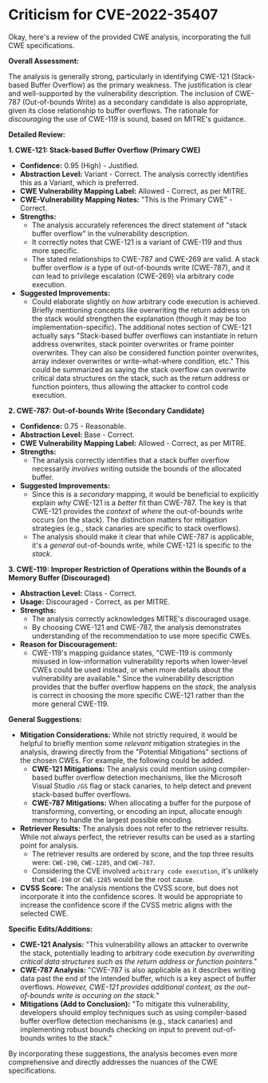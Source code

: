 # Criticism for CVE-2022-35407

Okay, here's a review of the provided CWE analysis, incorporating the full CWE specifications.

**Overall Assessment:**

The analysis is generally strong, particularly in identifying CWE-121 (Stack-based Buffer Overflow) as the primary weakness. The justification is clear and well-supported by the vulnerability description. The inclusion of CWE-787 (Out-of-bounds Write) as a secondary candidate is also appropriate, given its close relationship to buffer overflows. The rationale for *discouraging* the use of CWE-119 is sound, based on MITRE's guidance.

**Detailed Review:**

**1. CWE-121: Stack-based Buffer Overflow (Primary CWE)**

*   **Confidence:** 0.95 (High) - Justified.
*   **Abstraction Level:** Variant - Correct.  The analysis correctly identifies this as a Variant, which is preferred.
*   **CWE Vulnerability Mapping Label:** Allowed - Correct, as per MITRE.
*   **CWE-Vulnerability Mapping Notes:** "This is the Primary CWE" - Correct.
*   **Strengths:**
    *   The analysis accurately references the direct statement of "stack buffer overflow" in the vulnerability description.
    *   It correctly notes that CWE-121 is a variant of CWE-119 and thus more specific.
    *   The stated relationships to CWE-787 and CWE-269 are valid. A stack buffer overflow *is* a type of out-of-bounds write (CWE-787), and it *can* lead to privilege escalation (CWE-269) via arbitrary code execution.
*   **Suggested Improvements:**
    *   Could elaborate slightly on *how* arbitrary code execution is achieved. Briefly mentioning concepts like overwriting the return address on the stack would strengthen the explanation (though it may be too implementation-specific). The additional notes section of CWE-121 actually says "Stack-based buffer overflows can instantiate in return address overwrites, stack pointer overwrites or frame pointer overwrites. They can also be considered function pointer overwrites, array indexer overwrites or write-what-where condition, etc." This could be summarized as saying the stack overflow can overwrite critical data structures on the stack, such as the return address or function pointers, thus allowing the attacker to control code execution.

**2. CWE-787: Out-of-bounds Write (Secondary Candidate)**

*   **Confidence:** 0.75 - Reasonable.
*   **Abstraction Level:** Base - Correct.
*   **CWE Vulnerability Mapping Label:** Allowed - Correct, as per MITRE.
*   **Strengths:**
    *   The analysis correctly identifies that a stack buffer overflow necessarily *involves* writing outside the bounds of the allocated buffer.
*   **Suggested Improvements:**
    *   Since this is a *secondary* mapping, it would be beneficial to explicitly explain *why* CWE-121 is a *better* fit than CWE-787. The key is that CWE-121 provides the *context* of *where* the out-of-bounds write occurs (on the stack).  The distinction matters for mitigation strategies (e.g., stack canaries are specific to stack overflows).
    *   The analysis should make it clear that while CWE-787 is applicable, it's a *general* out-of-bounds write, while CWE-121 is specific to the *stack*.

**3. CWE-119: Improper Restriction of Operations within the Bounds of a Memory Buffer (Discouraged)**

*   **Abstraction Level:** Class - Correct.
*   **Usage:** Discouraged - Correct, as per MITRE.
*   **Strengths:**
    *   The analysis correctly acknowledges MITRE's discouraged usage.
    *   By choosing CWE-121 and CWE-787, the analysis demonstrates understanding of the recommendation to use more specific CWEs.
*   **Reason for Discouragement:**
     * CWE-119's mapping guidance states, "CWE-119 is commonly misused in low-information vulnerability reports when lower-level CWEs could be used instead, or when more details about the vulnerability are available." Since the vulnerability description provides that the buffer overflow happens on the *stack*, the analysis is correct in choosing the more specific CWE-121 rather than the more general CWE-119.

**General Suggestions:**

*   **Mitigation Considerations:** While not strictly required, it would be helpful to briefly mention some *relevant* mitigation strategies in the analysis, drawing directly from the "Potential Mitigations" sections of the chosen CWEs. For example, the following could be added.
    *   **CWE-121 Mitigations:** The analysis could mention using compiler-based buffer overflow detection mechanisms, like the Microsoft Visual Studio `/GS` flag or stack canaries, to help detect and prevent stack-based buffer overflows.
    *   **CWE-787 Mitigations:** When allocating a buffer for the purpose of transforming, converting, or encoding an input, allocate enough memory to handle the largest possible encoding.
*   **Retriever Results:** The analysis does not refer to the retriever results. While not always perfect, the retriever results can be used as a starting point for analysis.
    * The retriever results are ordered by score, and the top three results were: `CWE-190`, `CWE-1285`, and `CWE-787`.
    * Considering the CVE involved `arbitrary code execution`, it's unlikely that `CWE-190` or `CWE-1285` would be the root cause.
*   **CVSS Score:** The analysis mentions the CVSS score, but does not incorporate it into the confidence scores. It would be appropriate to increase the confidence score if the CVSS metric aligns with the selected CWE.

**Specific Edits/Additions:**

*   **CWE-121 Analysis:** "This vulnerability allows an attacker to overwrite the stack, potentially leading to arbitrary code execution *by overwriting critical data structures such as the return address or function pointers*."
*   **CWE-787 Analysis:** "CWE-787 is also applicable as it describes writing data past the end of the intended buffer, which is a key aspect of buffer overflows. *However, CWE-121 provides additional context, as the out-of-bounds write is occuring on the stack.*"
*   **Mitigations (Add to Conclusion):** "To mitigate this vulnerability, developers should employ techniques such as using compiler-based buffer overflow detection mechanisms (e.g., stack canaries) and implementing robust bounds checking on input to prevent out-of-bounds writes to the stack."

By incorporating these suggestions, the analysis becomes even more comprehensive and directly addresses the nuances of the CWE specifications.
